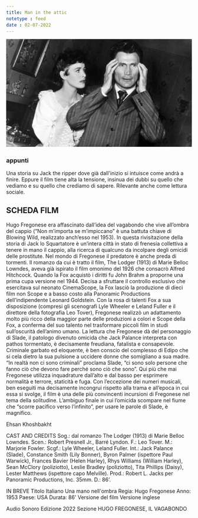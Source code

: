 ```yaml
---
title: Man in the attic
notetype : feed
date : 02-07-2022
---
```


![Man in the attic](/assets/foto/2022/bologna_attic.png)

### appunti
Una storia su Jack the ripper dove già dall'inizio si intuisce come andrà a finire. Eppure il film tiene alta la tensione, insinua dei dubbi su quello che vediamo e su quello che crediamo di sapere.
Rilevante anche come lettura sociale.


## SCHEDA FILM
Hugo Fregonese era affascinato dall’idea del vagabondo che vive all’ombra del cappio (“Non m’importa se m’impiccano” è una battuta chiave di Blowing Wild, realizzato anch’esso nel 1953). In questa rivisitazione della storia di Jack lo Squartatore è un’intera città in stato di frenesia collettiva a tenere in mano il cappio, alla ricerca di qualcuno da incolpare degli omicidi delle prostitute. Nel mondo di Fregonese il predatore è anche preda di tormenti.
Il romanzo da cui è tratto il film, The Lodger (1913) di Marie Belloc Lowndes, aveva già ispirato il film omonimo del 1926 che consacrò Alfred Hitchcock. Quando la Fox acquistò i diritti fu John Brahm a proporne una prima cupa versione nel 1944. Decisa a sfruttare il controllo esclusivo che esercitava sul neonato CinemaScope, la Fox lasciò la produzione di dieci film non Scope e a basso costo alla Panoramic Productions dell’indipendente Leonard Goldstein. Con la rosa di talenti Fox a sua disposizione (compresi gli scenografi Lyle Wheeler e Leland Fuller e il direttore della fotografia Leo Tover), Fregonese realizzò un adattamento molto più ricco della maggior parte delle produzioni a colori e Scope della Fox, a conferma del suo talento nel trasformare piccoli film in studi sull’oscurità dell’animo umano.
La lettura che Fregonese dà del personaggio di Slade, il patologo divenuto omicida che Jack Palance interpreta con pathos tormentato, è decisamente freudiana, fatalista e consapevole. Criminale garbato ed eloquente, è ben conscio del complesso di Edipo che si cela dietro la sua pulsione a uccidere donne che somigliano a sua madre. “In realtà non ci sono criminali” proclama Slade, “ci sono solo persone che fanno ciò che devono fare perché sono ciò che sono”.
Qui più che mai Fregonese utilizza inquadrature dall’alto e dal basso per esprimere normalità e terrore, staticità e fuga. Con l’eccezione dei numeri musicali, ben eseguiti ma decisamente incongrui rispetto alla trama e all’epoca in cui essa si svolge, il film è una delle più convincenti incursioni di Fregonese nel tema della solitudine. L’ambiguo finale in cui l’omicida scompare nel fiume che “scorre pacifico verso l’infinito”, per usare le parole di Slade, è magnifico.

Ehsan Khoshbakht

CAST AND CREDITS
Sog.: dal romanzo The Lodger (1913) di Marie Belloc Lowndes. Scen.: Robert Presnell Jr., Barré Lyndon. F.: Leo Tover. M.: Marjorie Fowler. Scgf.: Lyle Wheeler, Leland Fuller. Int.: Jack Palance (Slade), Constance Smith (Lily Bonner), Byron Palmer (ispettore Paul Warwick), Frances Bavier (Helen Harley), Rhys Williams (William Harley), Sean McClory (poliziotto), Leslie Bradley (poliziotto), Tita Phillips (Daisy), Lester Matthews (ispettore capo Melville). Prod.: Robert L. Jacks per Panoramic Productions, Inc. 35mm. D.: 86’.

IN BREVE
Titolo Italiano
Una mano nell'ombra
Regia: Hugo Fregonese
Anno: 1953
Paese: USA
Durata: 86'
Versione del film
Versione inglese

Audio
Sonoro
Edizione
2022
Sezione
HUGO FREGONESE, IL VAGABONDO